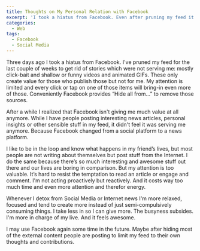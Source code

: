 ```yaml
---
title: Thoughts on My Personal Relation with Facebook
excerpt: 'I took a hiatus from Facebook. Even after pruning my feed it wasn't serving me anymore. Then I realized why Facebook is detrimental to my sanity.'
categories:
  - Web
tags:
  - Facebook
  - Social Media
---
```

Three days ago I took a hiatus from Facebook. I've pruned my feed for the last couple of weeks to get rid of stories which were not serving me: mostly click-bait and shallow or funny videos and animated GIFs. These only create value for those who publish those but not for me. My attention is limited and every click or tap on one of those items will bring-in even more of those. Conveniently Facebook provides “Hide all from…” to remove those sources.

After a while I realized that Facebook isn't giving me much value at all anymore. While I have people posting interesting news articles, personal insights or other sensible stuff in my feed, it didn't feel it was serving me anymore. Because Facebook changed from a social platform to a news platform.

I like to be in the loop and know what happens in my friend’s lives, but most people are not writing about themselves but post stuff from the Internet. I do the same because there’s so much interesting and awesome stuff out there and our lives are boring in comparison. But my attention is too valuable. It’s hard to resist the temptation to read an article or engage and comment. I'm not acting proactively but reactively. And it costs way too much time and even more attention and therefor energy.

Whenever I detox from Social Media or Internet news I'm more relaxed, focused and tend to create more instead of just semi-compulsively consuming things. I take less in so I can give more. The busyness subsides. I'm more in charge of my live. And it feels awesome.

I may use Facebook again some time in the future. Maybe after hiding most of the external content people are posting to limit my feed to their own thoughts and contributions.
